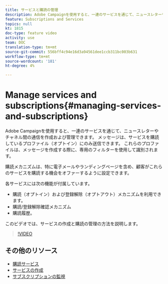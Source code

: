 ```yaml
---
title: サービスと購読の管理
description: Adobe Campaignを使用すると、一連のサービスを通じて、ニュースレターやチャネル間の通信を作成および管理できます。 このビデオでは、サービスを作成し、Adobe Campaign Standard(ACS)で購読を管理する方法を示します。
feature: Subscriptions and Services
topics: null
kt: 1815
doc-type: feature video
activity: use
team: DOC
translation-type: tm+mt
source-git-commit: 556bff4c94e16d3a94561dee1ccb311bc003b631
workflow-type: tm+mt
source-wordcount: '181'
ht-degree: 4%

---
```



# Manage services and subscriptions{#managing-services-and-subscriptions}

Adobe Campaignを使用すると、一連のサービスを通じて、ニュースレターやチャネル間の通信を作成および管理できます。 メッセージは、サービスを購読しているプロファイル（オプトイン）にのみ送信できます。 これらのプロファイルは、メッセージを作成する際に、専用のフィルターを使用して識別されます。

購読メカニズムは、特に電子メールやランディングページを含め、顧客がこれらのサービスを購読する機会をオファーするように設定できます。

各サービスには次の機能が付属しています。

* 購読（オプトイン）および登録解除（オプトアウト）メカニズムを利用できます。
* 購読/登録解除確認メカニズム
* 購読履歴。

このビデオでは、サービスの作成と購読の管理の方法を説明します。

>[!VIDEO](https://video.tv.adobe.com/v/24673?quality=12)

## その他のリソース

* [購読サービス](https://docs.adobe.com/content/help/en/campaign-standard/using/managing-processes-and-data/data-management-activities/subscription-services.html)
* [サービスの作成](https://docs.adobe.com/content/help/en/campaign-standard/using/profiles-and-audiences/managing-subscriptions/creating-a-service.html)
* [サブスクリプションの監視](https://docs.adobe.com/content/help/en/campaign-standard/using/profiles-and-audiences/managing-subscriptions/monitoring-subscriptions.html)

